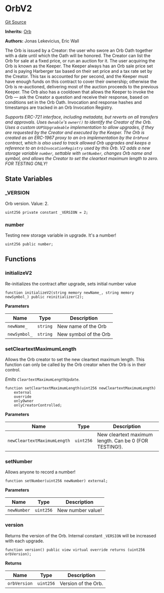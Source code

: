 # OrbV2
[Git Source](https://github.com/orbland/orb/blob/2bc9cefc3aee952af3b4e1b5c06007779197cbaa/src/OrbV2.sol)

**Inherits:**
[Orb](/src/Orb.sol/contract.Orb.md)

**Authors:**
Jonas Lekevicius, Eric Wall

The Orb is issued by a Creator: the user who swore an Orb Oath together with a date until which the Oath
will be honored. The Creator can list the Orb for sale at a fixed price, or run an auction for it. The user
acquiring the Orb is known as the Keeper. The Keeper always has an Orb sale price set and is paying
Harberger tax based on their set price and a tax rate set by the Creator. This tax is accounted for per
second, and the Keeper must have enough funds on this contract to cover their ownership; otherwise the Orb
is re-auctioned, delivering most of the auction proceeds to the previous Keeper. The Orb also has a
cooldown that allows the Keeper to invoke the Orb — ask the Creator a question and receive their response,
based on conditions set in the Orb Oath. Invocation and response hashes and timestamps are tracked in an
Orb Invocation Registry.

*Supports ERC-721 interface, including metadata, but reverts on all transfers and approvals. Uses
`Ownable`'s `owner()` to identify the Creator of the Orb. Uses a custom `UUPSUpgradeable` implementation to
allow upgrades, if they are requested by the Creator and executed by the Keeper. The Orb is created as an
ERC-1967 proxy to an `Orb` implementation by the `OrbPond` contract, which is also used to track allowed
Orb upgrades and keeps a reference to an `OrbInvocationRegistry` used by this Orb.
V2 adds a new storage variable `number`, settable with `setNumber`, changes Orb name and symbol, and allows
the Creator to set the cleartext maximum length to zero. FOR TESTING ONLY!*


## State Variables
### _VERSION
Orb version. Value: 2.


```solidity
uint256 private constant _VERSION = 2;
```


### number
Testing new storage variable in upgrade. It's a number!


```solidity
uint256 public number;
```


## Functions
### initializeV2

Re-initializes the contract after upgrade, sets initial number value


```solidity
function initializeV2(string memory newName_, string memory newSymbol_) public reinitializer(2);
```
**Parameters**

|Name|Type|Description|
|----|----|-----------|
|`newName_`|`string`|   New name of the Orb|
|`newSymbol_`|`string`| New symbol of the Orb|


### setCleartextMaximumLength

Allows the Orb creator to set the new cleartext maximum length. This function can only be called by
the Orb creator when the Orb is in their control.

*Emits `CleartextMaximumLengthUpdate`.*


```solidity
function setCleartextMaximumLength(uint256 newCleartextMaximumLength)
    external
    override
    onlyOwner
    onlyCreatorControlled;
```
**Parameters**

|Name|Type|Description|
|----|----|-----------|
|`newCleartextMaximumLength`|`uint256`| New cleartext maximum length. Can be 0 (FOR TESTING!).|


### setNumber

Allows anyone to record a number!


```solidity
function setNumber(uint256 newNumber) external;
```
**Parameters**

|Name|Type|Description|
|----|----|-----------|
|`newNumber`|`uint256`| New number value!|


### version

Returns the version of the Orb. Internal constant `_VERSION` will be increased with each upgrade.


```solidity
function version() public view virtual override returns (uint256 orbVersion);
```
**Returns**

|Name|Type|Description|
|----|----|-----------|
|`orbVersion`|`uint256`| Version of the Orb.|


